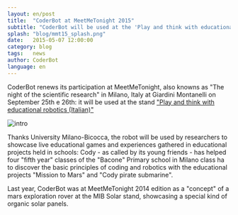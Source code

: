 ```yaml
---
layout: en/post
title:  "CoderBot at MeetMeTonight 2015"
subtitle: "CoderBot will be used at the 'Play and think with educational robotics'"
splash: "blog/mmt15_splash.png"
date:   2015-05-07 12:00:00
category: blog
tags:   news
author: CoderBot
language: en
---
```

CoderBot renews its participation at MeetMeTonight, also knowns as "The night of the scientific research" 
in Milano, Italy at Giardini Montanelli on September 25th e 26th: it will be used at the stand ["Play and
think with educational robotics (Italian)"](http://www.meetmetonight.it/giocare-a-pensare-con-la-robotica-educativa/)

![intro]({{site.baseurl}}/img/blog/mmt15.png)

Thanks University Milano-Bicocca, the robot will be used by researchers to showcase live educational games
and experiences gathered in educational projects held in schools: Cody - as called by its young friends - has helped four "fifth year" classes of the "Bacone" Primary school in Milano class ha 
to discover the basic principles of coding and robotics with the educational projects "Mission to Mars" and "Cody pirate submarine".

Last year, CoderBot was at MeetMeTonight 2014 edition as a "concept" of a mars exploration rover at the MIB Solar stand, showcasing  a special kind of organic solar panels.
